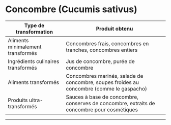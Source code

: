 # Concombre (Cucumis sativus)

| **Type de transformation**         | **Produit obtenu**                                                                         |
| ---------------------------------- | ------------------------------------------------------------------------------------------ |
| Aliments minimalement transformés  | Concombres frais, concombres en tranches, concombres entiers                               |
| Ingrédients culinaires transformés | Jus de concombre, purée de concombre                                                       |
| Aliments transformés               | Concombres marinés, salade de concombre, soupes froides au concombre (comme le gaspacho)   |
| Produits ultra-transformés         | Sauces à base de concombre, conserves de concombre, extraits de concombre pour cosmétiques |

---
